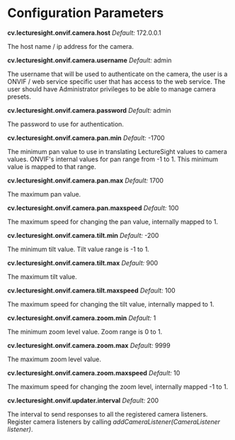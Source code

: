 # Configuration Parameters

**cv.lecturesight.onvif.camera.host**
*Default:* 172.0.0.1

The host name / ip address for the camera.

**cv.lecturesight.onvif.camera.username**
*Default:* admin

The username that will be used to authenticate on the camera, the user is
a ONVIF / web service specific user that has access to the web service.
The user should have Administrator privileges to be able to manage camera
presets.

**cv.lecturesight.onvif.camera.password**
*Default:* admin

The password to use for authentication.

**cv.lecturesight.onvif.camera.pan.min**
*Default:* -1700

The minimum pan value to use in translating LectureSight values to camera values.
ONVIF's internal values for pan range from -1 to 1. This minimum value is mapped
to that range.

**cv.lecturesight.onvif.camera.pan.max**
*Default:* 1700

The maximum pan value.

**cv.lecturesight.onvif.camera.pan.maxspeed**
*Default:* 100

The maximum speed for changing the pan value, internally mapped to 1.

**cv.lecturesight.onvif.camera.tilt.min**
*Default:* -200

The minimum tilt value. Tilt value range is -1 to 1.

**cv.lecturesight.onvif.camera.tilt.max**
*Default:* 900

The maximum tilt value.

**cv.lecturesight.onvif.camera.tilt.maxspeed**
*Default:* 100

The maximum speed for changing the tilt value, internally mapped to 1.

**cv.lecturesight.onvif.camera.zoom.min**
*Default:* 1

The minimum zoom level value. Zoom range is 0 to 1.

**cv.lecturesight.onvif.camera.zoom.max**
*Default:* 9999

The maximum zoom level value.

**cv.lecturesight.onvif.camera.zoom.maxspeed**
*Default:* 10

The maximum speed for changing the zoom level, internally mapped -1 to 1.

**cv.lecturesight.onvif.updater.interval**
*Default:* 200

The interval to send responses to all the registered camera listeners.
Register camera listeners by calling *addCameraListener(CameraListener listener)*.
